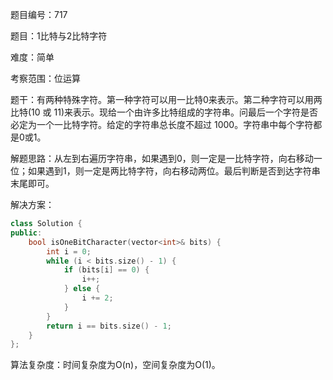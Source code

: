 题目编号：717

题目：1比特与2比特字符

难度：简单

考察范围：位运算

题干：有两种特殊字符。第一种字符可以用一比特0来表示。第二种字符可以用两比特(10 或 11)来表示。现给一个由许多比特组成的字符串。问最后一个字符是否必定为一个一比特字符。给定的字符串总长度不超过 1000。字符串中每个字符都是0或1。

解题思路：从左到右遍历字符串，如果遇到0，则一定是一比特字符，向右移动一位；如果遇到1，则一定是两比特字符，向右移动两位。最后判断是否到达字符串末尾即可。

解决方案：

```cpp
class Solution {
public:
    bool isOneBitCharacter(vector<int>& bits) {
        int i = 0;
        while (i < bits.size() - 1) {
            if (bits[i] == 0) {
                i++;
            } else {
                i += 2;
            }
        }
        return i == bits.size() - 1;
    }
};
```

算法复杂度：时间复杂度为O(n)，空间复杂度为O(1)。